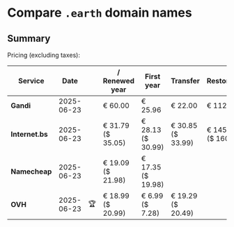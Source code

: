 # Compare `.earth` domain names

## Summary

Pricing (excluding taxes):

| Service | Date |  | / Renewed year | First year | Transfer | Restoration |
|--|--|--|--|--|--|--|
| **Gandi** | 2025-06-23 |  | € 60.00 | € 25.96 | € 22.00 | € 112.66 |
| **Internet.bs** | 2025-06-23 |  | € 31.79<br>($ 35.05) | € 28.13<br>($ 30.99) | € 30.85<br>($ 33.99) | € 145.29<br>($ 160.09) |
| **Namecheap** | 2025-06-23 |  | € 19.09<br>($ 21.98) | € 17.35<br>($ 19.98) |  |  |
| **OVH** | 2025-06-23 | 🏆 | € 18.99<br>($ 20.99) | € 6.99<br>($ 7.28) | € 19.29<br>($ 20.49) |  |
